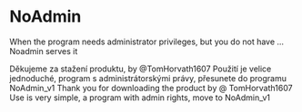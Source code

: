 # NoAdmin
When the program needs administrator privileges, but you do not have ... Noadmin serves it

<Czech>
Děkujeme za stažení produktu, by @TomHorvath1607
Použití je velice jednoduché,
program s administrátorskými právy,
přesunete do programu NoAdmin_v1
</Czech>
<English>
Thank you for downloading the product by @ TomHorvath1607
Use is very simple,
a program with admin rights,
move to NoAdmin_v1
</English>
